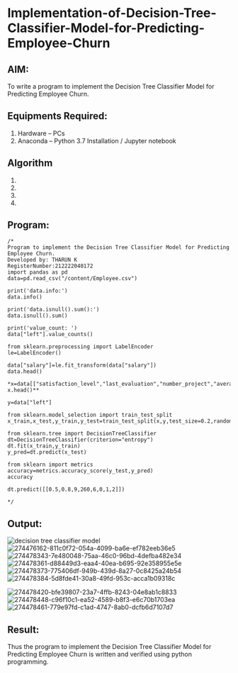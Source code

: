 # Implementation-of-Decision-Tree-Classifier-Model-for-Predicting-Employee-Churn

## AIM:
To write a program to implement the Decision Tree Classifier Model for Predicting Employee Churn.

## Equipments Required:
1. Hardware – PCs
2. Anaconda – Python 3.7 Installation / Jupyter notebook

## Algorithm
1. 
2. 
3. 
4. 

## Program:
```
/*
Program to implement the Decision Tree Classifier Model for Predicting Employee Churn.
Developed by: THARUN K
RegisterNumber:212222040172
import pandas as pd
data=pd.read_csv("/content/Employee.csv")

print('data.info:')
data.info()

print('data.isnull().sum():')
data.isnull().sum()

print('value_count: ')
data["left"].value_counts()

from sklearn.preprocessing import LabelEncoder
le=LabelEncoder()

data["salary"]=le.fit_transform(data["salary"])
data.head()

*x=data[["satisfaction_level","last_evaluation","number_project","average_montly_hours","time_spend_company","Work_accident","promotion_last_5years","salary"]]
x.head()**

y=data["left"]

from sklearn.model_selection import train_test_split
x_train,x_test,y_train,y_test=train_test_split(x,y,test_size=0.2,random_state=100)

from sklearn.tree import DecisionTreeClassifier
dt=DecisionTreeClassifier(criterion="entropy")
dt.fit(x_train,y_train)
y_pred=dt.predict(x_test)

from sklearn import metrics
accuracy=metrics.accuracy_score(y_test,y_pred)
accuracy

dt.predict([[0.5,0.8,9,260,6,0,1,2]])

*/
```

## Output:
![decision tree classifier model](sam.png)
![274476162-811c0f72-054a-4099-ba6e-ef782eeb36e5](https://github.com/Tharun-1000/Implementation-of-Decision-Tree-Classifier-Model-for-Predicting-Employee-Churn/assets/135952958/2488729d-6ddf-4ecb-b212-ee57aeb172a1)
![274478343-7e480048-75aa-46c0-96bd-4defba482e34](https://github.com/Tharun-1000/Implementation-of-Decision-Tree-Classifier-Model-for-Predicting-Employee-Churn/assets/135952958/06792162-d777-4114-99e9-9857206fa258)
![274478361-d88449d3-eaa4-40ea-b695-92e358955e5e](https://github.com/Tharun-1000/Implementation-of-Decision-Tree-Classifier-Model-for-Predicting-Employee-Churn/assets/135952958/b3caa813-92c6-4977-8c2b-503ade2712ca)
![274478373-775406df-949b-439d-8a27-0c8425a24b54](https://github.com/Tharun-1000/Implementation-of-Decision-Tree-Classifier-Model-for-Predicting-Employee-Churn/assets/135952958/f8366394-6ccc-4ac2-80da-3f3f7487148b)
![274478384-5d8fde41-30a8-49fd-953c-acca1b09318c](https://github.com/Tharun-1000/Implementation-of-Decision-Tree-Classifier-Model-for-Predicting-Employee-Churn/assets/135952958/300116d8-1848-450d-8d57-27862f45ba65)

![274478420-bfe39807-23a7-4ffb-8243-04e8ab1c8833](https://github.com/Tharun-1000/Implementation-of-Decision-Tree-Classifier-Model-for-Predicting-Employee-Churn/assets/135952958/88166a59-44f9-41d1-8edf-6ae497ff0fc1)
![274478448-c96f10c1-ea52-4589-b8f3-e6c70b1703ea](https://github.com/Tharun-1000/Implementation-of-Decision-Tree-Classifier-Model-for-Predicting-Employee-Churn/assets/135952958/872ca0ce-0aa2-4edc-a1c2-c3697c3ac59d)
![274478461-779e97fd-c1ad-4747-8ab0-dcfb6d7107d7](https://github.com/Tharun-1000/Implementation-of-Decision-Tree-Classifier-Model-for-Predicting-Employee-Churn/assets/135952958/73975d3b-8d59-4fad-8a34-09896f1d594c)



















## Result:
Thus the program to implement the  Decision Tree Classifier Model for Predicting Employee Churn is written and verified using python programming.
